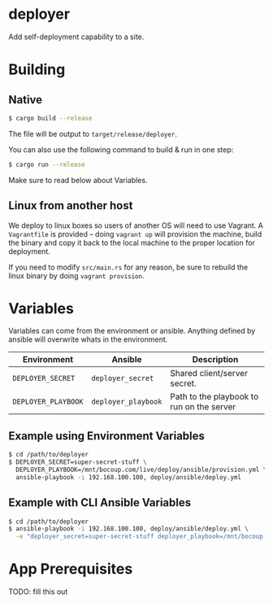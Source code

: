 # deployer

Add self-deployment capability to a site.

# Building

## Native

```bash
$ cargo build --release
```

The file will be output to `target/release/deployer`.

You can also use the following command to build & run in one step:

```bash
$ cargo run --release
```

Make sure to read below about Variables.

## Linux from another host

We deploy to linux boxes so users of another OS will need to use
Vagrant. A `Vagrantfile` is provided – doing `vagrant up` will provision
the machine, build the binary and copy it back to the local machine to
the proper location for deployment.

If you need to modify `src/main.rs` for any reason, be sure to rebuild
the linux binary by doing `vagrant provision`.

# Variables

Variables can come from the environment or ansible. Anything defined by
ansible will overwrite whats in the environment.

| Environment         | Ansible             | Description
|---------------------|---------------------|-------------
| `DEPLOYER_SECRET`   | `deployer_secret`   | Shared client/server secret.
| `DEPLOYER_PLAYBOOK` | `deployer_playbook` | Path to the playbook to run on the server

## Example using Environment Variables

```bash
$ cd /path/to/deployer
$ DEPLOYER_SECRET=super-secret-stuff \
  DEPLOYER_PLAYBOOK=/mnt/bocoup.com/live/deploy/ansible/provision.yml \
  ansible-playbook -i 192.168.100.100, deploy/ansible/deploy.yml
```

## Example with CLI Ansible Variables

```bash
$ cd /path/to/deployer
$ ansible-playbook -i 192.168.100.100, deploy/ansible/deploy.yml \
  -e "deployer_secret=super-secret-stuff deployer_playbook=/mnt/bocoup.com/live/deploy/ansible/provision.yml"
```

# App Prerequisites

TODO: fill this out
